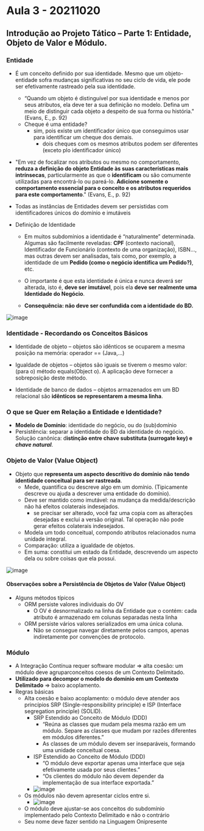# Aula 3 - 20211020 

## Introdução ao Projeto Tático – Parte 1: Entidade, Objeto de Valor e Módulo.

### Entidade
- É um conceito definido por sua identidade. Mesmo que um objeto-entidade sofra mudanças significativas no seu ciclo de vida, ele pode ser efetivamente rastreado pela sua identidade.
    - “Quando um objeto é distinguível por sua identidade e menos por seus atributos, ela deve ter a sua definição no modelo.  Defina um meio de distinguir cada objeto a despeito de sua forma ou história." (Evans, E., p. 92)
    - Cheque é uma entidade?
        - sim, pois existe um identificador único que conseguimos usar para identificar um cheque dos demais.
            - dois cheques com os mesmos atributos podem ser diferentes (exceto plo identificador único)

- "Em vez de focalizar nos atributos ou mesmo no comportamento, **reduza a definição do objeto Entidade às suas características mais intrínsecas**, particularmente as que o **identificam** ou são comumente utilizadas para encontrá-lo ou pareá-lo. **Adicione somente o comportamento essencial para o conceito e os atributos requeridos para este comportamento**." (Evans, E., p. 92)

- Todas as instâncias de Entidades devem ser persistidas com identificadores únicos do domínio e imutáveis

- Definição de Identidade
    - Em muitos subdomínios a identidade é “naturalmente” determinada. Algumas são facilmente reveladas: **CPF** (contexto nacional), Identificador de Funcionário (contexto de uma organização), ISBN..., mas outras devem ser analisadas, tais como, por exemplo, a identidade de um **Pedido (como o negócio identifica um Pedido?)**, etc.

    - O importante é que esta identidade é única e nunca deverá ser alterada, isto é, **deve ser imutável**, pois ela **deve ser realmente uma Identidade do Negócio**. 

    - **Consequência: não deve ser confundida com a identidade do BD.**

![image](https://user-images.githubusercontent.com/17462762/138265728-34de9329-2c0d-4ab9-9e3d-3e1fdd52adcb.png)

### Identidade - Recordando os Conceitos Básicos
- Identidade de objeto – objetos são idênticos se ocuparem a mesma posição na memória: operador == (Java,...)

- Igualdade de objetos – objetos são iguais se tiverem o mesmo valor: (para o) método equals(Object o). A aplicação deve fornecer a sobreposição deste método.

- Identidade de banco de dados – objetos armazenados em um BD relacional são **idênticos se representarem a mesma linha**.

### O que se Quer em Relação a Entidade e Identidade?
- **Modelo de Domínio**: identidade do negócio, ou do (sub)domínio
-  Persistência: separar a identidade do BD da identidade do negócio. Solução canônica: d**istinção entre chave substituta (surrogate key) e _chave natural_**.

### Objeto de Valor (Value Object)
- Objeto que **representa um aspecto descritivo do domínio** **não tendo identidade conceitual para ser rastreada**.
    - Mede, quantifica ou descreve algo em um domínio. (Tipicamente descreve ou ajuda a descrever uma entidade do domínio).
    - Deve ser mantido como imutável: na mudança da medida/descrição não há efeitos colaterais indesejados.
        - se precisar ser alterado, você faz uma copia com as alterações desejadas e exclui a versão original. Tal operação não pode gerar efeitos colaterais indesejados.
    - Modela um todo conceitual, compondo atributos relacionados numa unidade integral.
    - Comparação: utiliza a igualdade de objetos.
    - Em suma: constitui um estado da Entidade, descrevendo um aspecto dela ou sobre coisas que ela possui.

![image](https://user-images.githubusercontent.com/17462762/138267998-445c2a9a-af27-4075-afc7-ef709b5abbb7.png)

#### Observações sobre a Persistência de Objetos de Valor (Value Object)
- Alguns métodos típicos
    - ORM persiste valores individuais do OV
        - O OV é desnormalizado na linha da Entidade que o contém: cada atributo é armazenado em colunas separadas nesta linha
    -  ORM persiste vários valores serializados em uma única coluna.
        - Não se consegue navegar diretamente pelos campos, apenas indiretamente por convenções de protocolo.

### Módulo
- A Integração Contínua requer software modular => alta coesão: um módulo deve agruparconceitos coesos de um Contexto Delimitado. 
- **Utilizado para decompor o modelo do domínio em um Contexto Delimitado** => baixo acoplamento.
- Regras básicas
    - Alta coesão e baixo acoplamento: o módulo deve atender aos princípios SRP (Single-responsibility principle) e ISP (Interface segregation principle) (SOLID).
        - SRP Estendido ao Conceito de Módulo (DDD) 
            - “Reúna as classes que mudam pela mesma razão em um módulo. Separe as classes que mudam por razões diferentes em módulos diferentes.”
            - As classes de um módulo devem ser inseparáveis, formando uma unidade conceitual coesa.
        - ISP Estendido ao Conceito de Módulo (DDD)
            - “O módulo deve exportar apenas uma interface que seja efetivamente usada por seus clientes.”
            - “Os clientes do módulo não devem depender da implementação de sua interface exportada.”
        - ![image](https://user-images.githubusercontent.com/17462762/138268768-07021fe2-b022-43ba-a0bb-bfb7a5e75866.png)
    - Os módulos não devem apresentar ciclos entre si.
        - ![image](https://user-images.githubusercontent.com/17462762/138268935-11e03b34-5b34-42e6-8687-ba88a492e879.png)
    - O módulo deve ajustar-se aos conceitos do subdomínio implementado pelo Contexto Delimitado e não o contrário
    - Seu nome deve fazer sentido na Linguagem Onipresente
